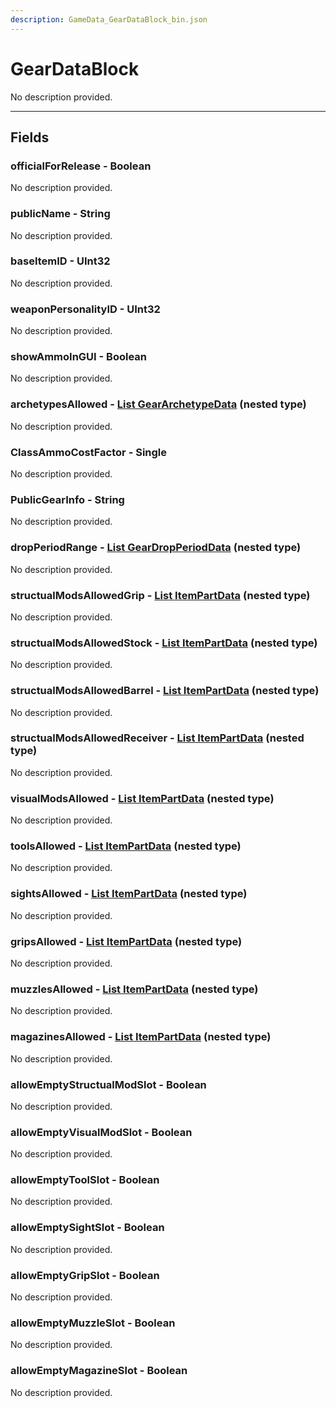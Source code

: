 ```yaml
---
description: GameData_GearDataBlock_bin.json
---
```


# GearDataBlock

No description provided.

***

## Fields

### officialForRelease - Boolean

No description provided.

### publicName - String

No description provided.

### baseItemID - UInt32

No description provided.

### weaponPersonalityID - UInt32

No description provided.

### showAmmoInGUI - Boolean

No description provided.

### archetypesAllowed - [List GearArchetypeData](../../nested-types/geararchetypedata.md) (nested type)

No description provided.

### ClassAmmoCostFactor - Single

No description provided.

### PublicGearInfo - String

No description provided.

### dropPeriodRange - [List GearDropPeriodData](../../nested-types/geardropperioddata.md) (nested type)

No description provided.

### structualModsAllowedGrip - [List ItemPartData](../../nested-types/itempartdata.md) (nested type)

No description provided.

### structualModsAllowedStock - [List ItemPartData](../../nested-types/itempartdata.md) (nested type)

No description provided.

### structualModsAllowedBarrel - [List ItemPartData](../../nested-types/itempartdata.md) (nested type)

No description provided.

### structualModsAllowedReceiver - [List ItemPartData](../../nested-types/itempartdata.md) (nested type)

No description provided.

### visualModsAllowed - [List ItemPartData](../../nested-types/itempartdata.md) (nested type)

No description provided.

### toolsAllowed - [List ItemPartData](../../nested-types/itempartdata.md) (nested type)

No description provided.

### sightsAllowed - [List ItemPartData](../../nested-types/itempartdata.md) (nested type)

No description provided.

### gripsAllowed - [List ItemPartData](../../nested-types/itempartdata.md) (nested type)

No description provided.

### muzzlesAllowed - [List ItemPartData](../../nested-types/itempartdata.md) (nested type)

No description provided.

### magazinesAllowed - [List ItemPartData](../../nested-types/itempartdata.md) (nested type)

No description provided.

### allowEmptyStructualModSlot - Boolean

No description provided.

### allowEmptyVisualModSlot - Boolean

No description provided.

### allowEmptyToolSlot - Boolean

No description provided.

### allowEmptySightSlot - Boolean

No description provided.

### allowEmptyGripSlot - Boolean

No description provided.

### allowEmptyMuzzleSlot - Boolean

No description provided.

### allowEmptyMagazineSlot - Boolean

No description provided.
